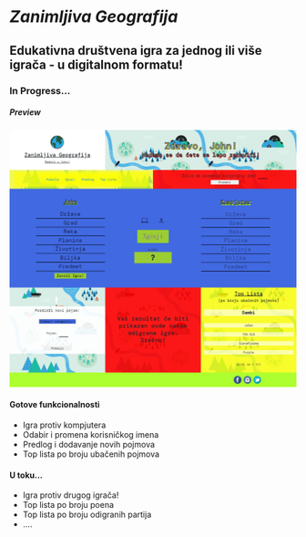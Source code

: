 # *Zanimljiva Geografija*
## Edukativna društvena igra za jednog ili više igrača - u digitalnom formatu!

### In Progress...

##### Preview 
![Zanimljiva Geografija - First Page](/server/zgeo.png)

#### Gotove funkcionalnosti 
- Igra protiv kompjutera 
- Odabir i promena korisničkog imena
- Predlog i dodavanje novih pojmova 
- Top lista po broju ubačenih pojmova

#### U toku...
- Igra protiv drugog igrača!
- Top lista po broju poena
- Top lista po broju odigranih partija
- ....

